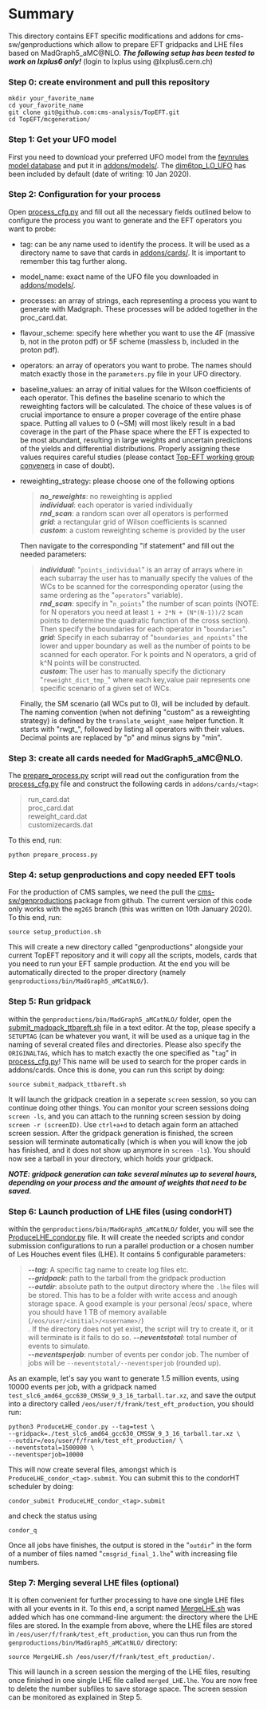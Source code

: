 # Summary
This directory contains EFT specific modifications and addons for cms-sw/genproductions which allow to prepare EFT gridpacks and LHE files based on MadGraph5_aMC@NLO. **_The following setup has been tested to work on lxplus6 only!_** (login to lxplus using <username>@lxplus6.cern.ch)

### Step 0: create environment and pull this repository
```
mkdir your_favorite_name
cd your_favorite_name
git clone git@github.com:cms-analysis/TopEFT.git
cd TopEFT/mcgeneration/
```

### Step 1: Get your UFO model
First you need to download your preferred UFO model from the [feynrules model database](https://feynrules.irmp.ucl.ac.be/wiki/ModelDatabaseMainPage) and put it in [addons/models/](addons/models). 
The [dim6top_LO_UFO](https://feynrules.irmp.ucl.ac.be/wiki/dim6top) has been included by default (date of writing: 10 Jan 2020).

### Step 2: Configuration for your process
Open [process_cfg.py](./process_cfg.py) and fill out all the necessary fields outlined below to configure the process you want to generate and the EFT operators you want to probe:

  * tag: can be any name used to identify the process. It will be used as a directory name to save that cards in [addons/cards/](addons/cards). It is important to remember this tag further along.
  * model_name: exact name of the UFO file you downloaded in [addons/models/](addons/models).
  * processes: an array of strings, each representing a process you want to generate with Madgraph. These processes will be added together in the proc_card.dat.
  * flavour_scheme: specify here whether you want to use the 4F (massive b, not in the proton pdf) or 5F scheme (massless b, included in the proton pdf).
  * operators: an array of operators you want to probe. The names should match exactly those in the `parameters.py` file in your UFO directory.
  * baseline_values: an array of initial values for the Wilson coefficients of each operator. This defines the baseline scenario to which the reweighting factors will be calculated. The choice of these values is of crucial importance to ensure a proper coverage of the entire phase space. Putting all values to 0 (~SM) will most likely result in a bad coverage in the part of the Phase space where the EFT is expected to be most abundant, resulting in large weights and uncertain predictions of the yields and differential distributions. Properly assigning these values requires careful studies (please contact [Top-EFT working group conveners](mailto:cms-toppag-eft@cern.ch) in case of doubt).
  * reweighting_strategy: please choose one of the following options
    > **_no_reweights_**: no reweighting is applied<br/>
    > **_individual_**: each operator is varied individually<br/>
    > **_rnd_scan_**: a random scan over all operators is performed<br/>
    > **_grid_**: a rectangular grid of Wilson coefficients is scanned<br/>
    > **_custom_**: a custom reweighting scheme is provided by the user
    
	Then navigate to the corresponding "if statement" and fill out the needed parameters:
	> **_individual_**: "`points_individual`" is an array of arrays where in each subarray the user has to manually specify the values of the WCs to be scanned for the corresponding operator (using the same ordering as the "`operators`" variable).<br/>
    > **_rnd_scan_**: specify in "`n_points`" the number of scan points (NOTE: for N operators you need at least `1 + 2*N + (N*(N-1))/2` scan points to determine the quadratic function of the cross section). Then specify the boundaries for each operator in "`boundaries`".<br/>
    > **_grid_**: Specify in each subarray of "`boundaries_and_npoints`" the lower and upper boundary as well as the number of points to be scanned for each operator. For k points and N operators, a grid of k^N points will be constructed.<br/>
    > **_custom_**: The user has to manually specify the dictionary "`reweight_dict_tmp_`" where each key,value pair represents one specific scenario of a given set of WCs.
    
    Finally, the SM scenario (all WCs put to 0), will be included by default.
    The naming convention (when not defining "custom" as a reweighting strategy) is defined by the `translate_weight_name` helper function. It starts with "rwgt_", followed by listing all operators with their values. Decimal points are replaced by "p" and minus signs by "min".


### Step 3: create all cards needed for MadGraph5_aMC@NLO.
The [prepare_process.py](prepare_process.py) script will read out the configuration from the [process_cfg.py](./process_cfg.py) file and construct the following cards in `addons/cards/<tag>`:
> run_card.dat<br/>
> proc_card.dat<br/>
> reweight_card.dat<br/>
> customizecards.dat<br/>
	
To this end, run:
```
python prepare_process.py
```

### Step 4: setup genproductions and copy needed EFT tools
For the production of CMS samples, we need the pull the [cms-sw/genproductions](https://github.com/cms-sw/genproductions.git) package from github. The current version of this code only works with the `mg265` branch (this was written on 10th January 2020). To this end, run:
```
source setup_production.sh
```
This will create a new directory called "genproductions" alongside your current TopEFT repository and it will copy all the scripts, models, cards that you need to run your EFT sample production. At the end you will be automatically directed to the proper directory (namely `genproductions/bin/MadGraph5_aMCatNLO/`).

### Step 5: Run gridpack
within the `genproductions/bin/MadGraph5_aMCatNLO/` folder, open the [submit_madpack_ttbareft.sh](submit_madpack_ttbareft.sh) file in a text editor. At the top, please specify a `SETUPTAG` (can be whatever you want, it will be used as a unique tag in the naming of several created files and directories. Please also specify the `ORIGINALTAG`, which has to match exactly the one specified as "`tag`" in [process_cfg.py](./process_cfg.py)! This name will be used to search for the proper cards in addons/cards. Once this is done, you can run this script by doing:
```
source submit_madpack_ttbareft.sh
```
It will launch the gridpack creation in a seperate `screen` session, so you can continue doing other things. You can monitor your screen sessions doing `screen -ls`, and you can attach to the running screen session by doing `screen -r (screenID)`. Use `ctrl+a+d` to detach again form an attached screen session. After the gridpack generation is finished, the screen session will terminate automatically (which is when you will know the job has finished, and it does not show up anymore in `screen -ls`). You should now see a tarball in your directory, which holds your gridpack.

**_NOTE: gridpack generation can take several minutes up to several hours, depending on your process and the amount of weights that need to be saved._**

### Step 6: Launch production of LHE files (using condorHT)
within the `genproductions/bin/MadGraph5_aMCatNLO/` folder, you will see the [ProduceLHE_condor.py](ProduceLHE_condor.py) file. It will create the needed scripts and condor submission configurations to run a parallel production or a chosen number of Les Houches event files (LHE).
It contains 5 configurable parameters:
> **_--tag_**: A specific tag name to create log files etc.<br/>
> **_--gridpack_**: path to the tarball from the gridpack production<br/>
> **_--outdir_**: absolute path to the output directory where the `.lhe` files will be stored. This has to be a folder with write access and anough storage space. A good example is your personal /eos/ space, where you should have 1 TB of memory available (`/eos/user/<initial>/<username>/`)<br/>. If the directory does not yet exist, the script will try to create it, or it will terminate is it fails to do so.
> **_--neventstotal_**: total number of events to simulate.<br/>
> **_--neventsperjob_**: number of events per condor job. The number of jobs will be `--neventstotal/--neventsperjob` (rounded up).

As an example, let's say you want to generate 1.5 million events, using 10000 events per job, with a gridpack named `test_slc6_amd64_gcc630_CMSSW_9_3_16_tarball.tar.xz`, and save the output into a directory called `/eos/user/f/frank/test_eft_production`, you should run:
```
python3 ProduceLHE_condor.py --tag=test \
--gridpack=./test_slc6_amd64_gcc630_CMSSW_9_3_16_tarball.tar.xz \
--outdir=/eos/user/f/frank/test_eft_production/ \
--neventstotal=1500000 \
--neventsperjob=10000
```
This will now create several files, amongst which is `ProduceLHE_condor_<tag>.submit`. You can submit this to the condorHT scheduler by doing:
```
condor_submit ProduceLHE_condor_<tag>.submit
```
and check the status using
```
condor_q
```
Once all jobs have finishes, the output is stored in the "`outdir`" in the form of a number of files named "`cmsgrid_final_1.lhe`" with increasing file numbers.

### Step 7: Merging several LHE files (optional)
It is often convenient for further processing to have one single LHE files with all your events in it. To this end, a script named [MergeLHE.sh](MergeLHE.sh) was added which has one command-line argument: the directory where the LHE files are stored. In the example from above, where the LHE files are stored in `/eos/user/f/frank/test_eft_production`, you can thus run from the `genproductions/bin/MadGraph5_aMCatNLO/` directory:
```
source MergeLHE.sh /eos/user/f/frank/test_eft_production/. 
```
This will launch in a screen session the merging of the LHE files, resulting once finished in one single LHE file called `merged_LHE.lhe`. You are now free to delete the number subfiles to save storage space. The screen session can be monitored as explained in Step 5.


